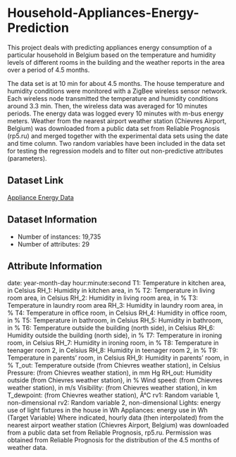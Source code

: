 # Household-Appliances-Energy-Prediction

This project deals with predicting appliances energy consumption of a particular household in Belgium based on the temperature and humidity levels of different rooms in the building and the weather reports in the area over a period of 4.5 months.

The data set is at 10 min for about 4.5 months. The house temperature and humidity conditions were monitored with a ZigBee wireless sensor network. Each wireless node transmitted the temperature and humidity conditions around 3.3 min. Then, the wireless data was averaged for 10 minutes periods. The energy data was logged every 10 minutes with m-bus energy meters. Weather from the nearest airport weather station (Chievres Airport, Belgium) was downloaded from a public data set from Reliable Prognosis (rp5.ru) and merged together with the experimental data sets using the date and time column. Two random variables have been included in the data set for testing the regression models and to filter out non-predictive attributes (parameters).

## Dataset Link
[Appliance Energy Data]()

## Dataset Information
* Number of instances: 19,735
* Number of attributes: 29

## Attribute Information
date: year-month-day hour:minute:second
T1: Temperature in kitchen area, in Celsius
RH_1: Humidity in kitchen area, in %
T2: Temperature in living room area, in Celsius
RH_2: Humidity in living room area, in %
T3: Temperature in laundry room area
RH_3: Humidity in laundry room area, in %
T4: Temperature in office room, in Celsius
RH_4: Humidity in office room, in %
T5: Temperature in bathroom, in Celsius
RH_5: Humidity in bathroom, in %
T6: Temperature outside the building (north side), in Celsius
RH_6: Humidity outside the building (north side), in %
T7: Temperature in ironing room, in Celsius
RH_7: Humidity in ironing room, in %
T8: Temperature in teenager room 2, in Celsius
RH_8: Humidity in teenager room 2, in %
T9: Temperature in parents’ room, in Celsius
RH_9: Humidity in parents’ room, in %
T_out: Temperature outside (from Chievres weather station), in Celsius
Pressure: (from Chievres weather station), in mm Hg
RH_out: Humidity outside (from Chievres weather station), in %
Wind speed: (from Chievres weather station), in m/s
Visibility: (from Chievres weather station), in km
T_dewpoint: (from Chievres weather station), Â°C
rv1: Random variable 1, non-dimensional
rv2: Random variable 2, non-dimensional
Lights: energy use of light fixtures in the house in Wh
Appliances: energy use in Wh (Target Variable)
Where indicated, hourly data (then interpolated) from the nearest airport weather station (Chievres Airport, Belgium) was downloaded from a public data set from Reliable Prognosis, rp5.ru. Permission was obtained from Reliable Prognosis for the distribution of the 4.5 months of weather data.
